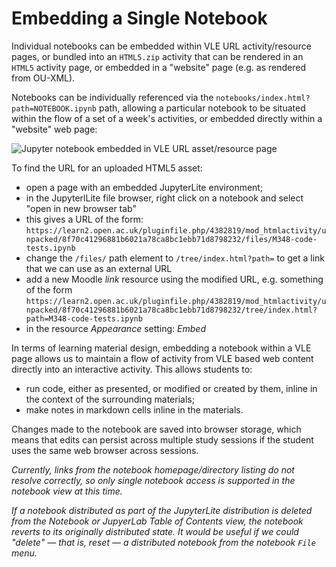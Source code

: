 # Embedding a Single Notebook

Individual notebooks can be embedded within VLE URL activity/resource pages, or bundled into an `HTML5.zip` activity that can be rendered in an `HTML5` activity page, or embedded in a "website" page (e.g. as rendered from OU-XML).

Notebooks can be individually referenced via the `notebooks/index.html?path=NOTEBOOK.ipynb` path, allowing a particular notebook to be situated within the flow of a set of a week's activities, or embedded directly within a "website" web page:

![Jupyter notebook embedded in VLE URL asset/resource page](images/example_embedded_notebook.png)

To find the URL for an uploaded HTML5 asset:

- open a page with an embedded JupyterLite environment;
- in the JupyterlLite file browser, right click on a notebook and select "open in new browser tab"
- this gives a URL of the form: `https://learn2.open.ac.uk/pluginfile.php/4382819/mod_htmlactivity/unpacked/8f70c41296881b6021a78ca8bc1ebb71d8798232/files/M348-code-tests.ipynb`
- change the `/files/` path element to `/tree/index.html?path=` to get a link that we can use as an external URL
- add a new Moodle *link* resource using the modified URL, e.g. something of the form `https://learn2.open.ac.uk/pluginfile.php/4382819/mod_htmlactivity/unpacked/8f70c41296881b6021a78ca8bc1ebb71d8798232/tree/index.html?path=M348-code-tests.ipynb`
- in the resource *Appearance* setting: *Embed*

In terms of learning material design, embedding a notebook within a VLE page allows us to maintain a flow of activity from VLE based web content directly into an interactive activity. This allows students to:

- run code, either as presented, or modified or created by them, inline in the context of the surrounding materials;
- make notes in markdown cells inline in the materials.

Changes made to the notebook are saved into browser storage, which means that edits can persist across multiple study sessions if the student uses the same web browser across sessions.

*Currently, links from the notebook homepage/directory listing do not resolve correctly, so only single notebook access is supported in the notebook view at this time.*

*If a notebook distributed as part of the JupyterLite distribution is deleted from the Notebook or JupyerLab Table of Contents view, the notebook reverts to its originally distributed state. It would be useful if we could "delete" — that is, reset — a distributed notebook from the notebook `File` menu.*
